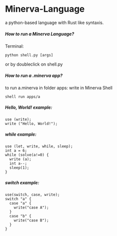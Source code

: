# Minerva-Language
a python-based language with Rust like syntaxis.

##### How to run a Minerva Language?
Terminal:
```
python shell.py [args]
```
or by doubleclick on shell.py

##### How to run a .minerva app?
to run a.minerva in folder apps:
write in Minerva Shell
```
shell run apps/a
```

##### Hello, World! example:
```
use (write);
write ("Hello, World!");
```

##### while example:
```
use (let, write, while, sleep);
int a = 6;
while (solve(a!=0) {
  write (a);
  int a--;
  sleep(1);
}
```

##### switch example:
```
use(switch, case, write);
switch "a" {
  case "a" {
    write("case A");
  }
  case "b" {
    write("case B");
  }
}
```
